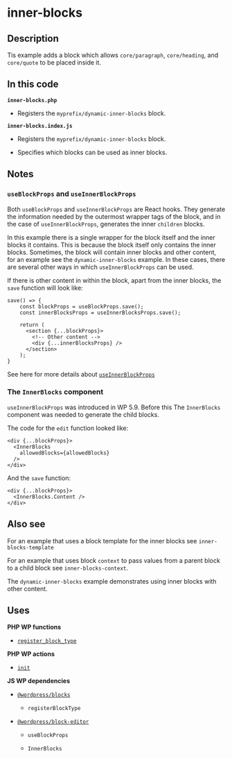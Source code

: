 # inner-blocks

## Description

Tis example adds a block which allows `core/paragraph`, `core/heading`, and `core/quote` to be placed inside it.

## In this code

**`inner-blocks.php`**

- Registers the `myprefix/dynamic-inner-blocks` block.

**`inner-blocks.index.js`**

- Registers the `myprefix/dynamic-inner-blocks` block.

- Specifies which blocks can be used as inner blocks.

## Notes

### `useBlockProps` and `useInnerBlockProps`

Both `useBlockProps` and `useInnerBlockProps` are React hooks. They generate the information needed by the outermost wrapper tags of the block, and in the case of `useInnerBlockProps`, generates the inner `children` blocks.

In this example there is a single wrapper for the block itself and the inner blocks it contains. This is because the block itself only contains the inner blocks. Sometimes, the block will contain inner blocks and other content, for an example see the `dynamic-inner-blocks` example. In these cases, there are several other ways in which `useInnerBlockProps` can be used.

If there is other content in within the block, apart from the inner blocks, the `save` function will look like:

    save() => {
        const blockProps = useBlockProps.save();
        const innerBlocksProps = useInnerBlocksProps.save();

        return (
          <section {...blockProps}>
            <!-- Other content -->
            <div {...innerBlocksProps} />
          </section>
        );
    }

See here for more details about [`useInnerBlockProps`](https://make.wordpress.org/core/2021/12/28/take-more-control-over-inner-block-areas-as-a-block-developer/)

### The `InnerBlocks` component

`useInnerBlockProps` was introduced in WP 5.9. Before this The `InnerBlocks` component was needed to generate the child blocks.

The code for the `edit` function looked like:

    <div {...blockProps}>
      <InnerBlocks
        allowedBlocks={allowedBlocks}
      />
    </div>

And the `save` function:

    <div {...blockProps}>
      <InnerBlocks.Content />
    </div>

## Also see

For an example that uses a block template for the inner blocks see `inner-blocks-template`

For an example that uses block `context` to pass values from a parent block to a child block see `inner-blocks-context`.

The `dynamic-inner-blocks` example demonstrates using inner blocks with other content.

## Uses

**PHP WP functions**

- [`register_block_type`](https://developer.wordpress.org/reference/functions/register_block_type/)

**PHP WP actions**

- [`init`](https://developer.wordpress.org/reference/hooks/init/)

**JS WP dependencies**

- [`@wordpress/blocks`](https://developer.wordpress.org/block-editor/reference-guides/packages/packages-blocks/)

  - `registerBlockType`

- [`@wordpress/block-editor`](https://developer.wordpress.org/block-editor/reference-guides/packages/packages-block-editor/)

  - `useBlockProps`

  - `InnerBlocks`
